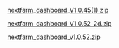 
[nextfarm_dashboard_V1.0.45(1).zip](https://github.com/user-attachments/files/17060519/nextfarm_dashboard_V1.0.45.1.zip)

[nextfarm_dashboard_V1.0.52_2d.zip](https://github.com/user-attachments/files/17436522/nextfarm_dashboard_V1.0.52_2d.zip)










[nextfarm_dashboard_v1.0.52.zip](https://github.com/user-attachments/files/17338264/nextfarm_dashboard_v1.0.52.zip)

